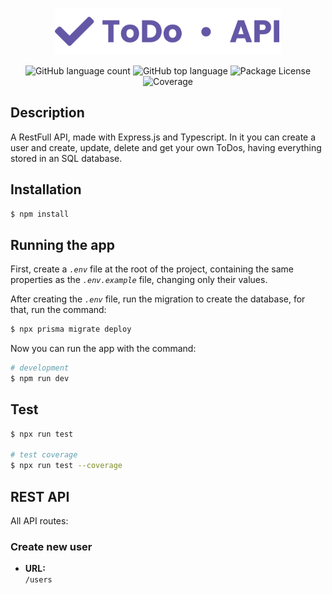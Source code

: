 <p align="center">
  <img src="./.github/logo.svg" alt="ToDo - API" style="width: 362px;"  />
</p>

<p align="center">
  <img alt="GitHub language count" src="https://img.shields.io/github/languages/count/AlexBorgesDev/toDo-api.svg" />
  <img alt="GitHub top language" src="https://img.shields.io/github/languages/top/AlexBorgesDev/toDo-api.svg" />
  <img alt="Package License" src="https://img.shields.io/github/license/alexborgesdev/toDo-api.svg" />
  <img alt="Coverage" src="https://img.shields.io/coveralls/github/alexborgesdev/toDo-api.svg" />
</p>

## Description

A RestFull API, made with Express.js and Typescript. In it you can create a user and create, update, delete and get your own ToDos, having everything stored in an SQL database.

## Installation

```bash
$ npm install
```

## Running the app

First, create a *`.env`* file at the root of the project, containing the same properties as the *`.env.example`* file, changing only their values.

After creating the *`.env`* file, run the migration to create the database, for that, run the command:

```bash
$ npx prisma migrate deploy
```

Now you can run the app with the command:

```bash
# development
$ npm run dev
```

## Test

```bash
$ npx run test

# test coverage
$ npx run test --coverage
```

## REST API

All API routes:

### Create new user

* **URL:** <br />
  `/users`
